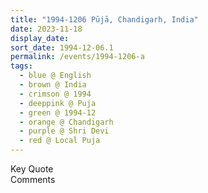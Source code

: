 ```yaml
---
title: "1994-1206 Pūjā, Chandigarh, India"
date: 2023-11-18
display_date: 
sort_date: 1994-12-06.1
permalink: /events/1994-1206-a
tags:
  - blue @ English
  - brown @ India
  - crimson @ 1994
  - deeppink @ Puja
  - green @ 1994-12
  - orange @ Chandigarh
  - purple @ Shri Devi
  - red @ Local Puja
---
```


<wave-list>
  <list-title color="green" width="75">Key Quote</list-title>
  <list-item color="BlanchedAlmond"  width="200"></list-item>
  <list-item color="Lavender"></list-item>
  <list-item color="BlanchedAlmond"></list-item>
</wave-list>

<br>

<wave-list>
  <list-title color="green" width="75">Comments</list-title>
  <list-item color="BlanchedAlmond"  width="200"></list-item>
  <list-item color="Lavender"></list-item>
  <list-item color="BlanchedAlmond"></list-item>
</wave-list>
